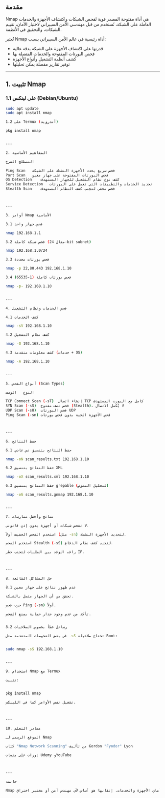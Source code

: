 
## مقدمة

Nmap هي أداة مفتوحة المصدر قوية لفحص الشبكات واكتشاف الأجهزة والخدمات العاملة على الشبكة، تُستخدم من قبل مهندسي الأمن السيبراني لاختبار الأمان، تقييم الشبكات، والتحقيق في الأنظمة.

تُعتبر Nmap أداة رئيسية في عالم الأمن السيبراني بسبب:

- قدرتها على اكتشاف الأجهزة على الشبكة بدقة عالية
- فحص البورتات المفتوحة والخدمات المتصلة بها
- كشف أنظمة التشغيل وأنواع الأجهزة
- توفير تقارير مفصلة يمكن تحليلها

---

## 1. تثبيت Nmap

### 1.1 على لينكس (Debian/Ubuntu)

```bash
sudo apt update
sudo apt install nmap

1.2 على Termux (أندرويد)

pkg install nmap


---

2. المفاهيم الأساسية

المصطلح	الشرح

Ping Scan	فحص سريع يحدد الأجهزة النشطة على الشبكة
Port Scan	فحص البورتات المفتوحة على جهاز معين
OS Detection	كشف نوع نظام التشغيل للجهاز المستهدف
Service Detection	تحديد الخدمات والتطبيقات التي تعمل على البورتات
Stealth Scan	فحص مخفي لتجنب كشف النظام المستهدف



---

3. أوامر Nmap الأساسية

3.1 فحص جهاز واحد

nmap 192.168.1.1

3.2 فحص شبكة كاملة (مثال 24-bit subnet)

nmap 192.168.1.0/24

3.3 فحص بورتات محددة

nmap -p 22,80,443 192.168.1.10

3.4 فحص بورتات كاملة (1-65535)

nmap -p- 192.168.1.10


---

4. فحص الخدمات ونظام التشغيل

4.1 كشف الخدمات

nmap -sV 192.168.1.10

4.2 كشف نظام التشغيل

nmap -O 192.168.1.10

4.3 كشف معلومات متقدمة (خدمات + OS)

nmap -A 192.168.1.10


---

5. أنواع الفحص (Scan Types)

النوع	الوصف

TCP Connect Scan (-sT)	إنشاء اتصال TCP كامل مع البورت المستهدف
SYN Scan (-sS)	فحص نصف مفتوح (Stealth)، لا يُكمل الاتصال
UDP Scan (-sU)	فحص البورتات UDP
Ping Scan (-sn)	فحص الأجهزة الحية بدون فحص بورتات



---

6. حفظ النتائج

6.1 حفظ النتائج بتنسيق نص عادي

nmap -oN scan_results.txt 192.168.1.10

6.2 حفظ النتائج بتنسيق XML

nmap -oX scan_results.xml 192.168.1.10

6.3 حفظ النتائج بتنسيق grepable (لتحليل النصوص)

nmap -oG scan_results.gnmap 192.168.1.10


---

7. نصائح وأفضل ممارسات

لا تفحص شبكات أو أجهزة بدون إذن قانوني.

استخدم الفحص الخفيف أولاً (مثل -sn) لتحديد الأجهزة النشطة.

استخدم الفحص Stealth (-sS) لتجنب كشف نظام الدفاع.

راقب الوقت بين الطلبات لتجنب حظر IP.



---

8. حل المشاكل الشائعة

8.1 عدم ظهور نتائج على جهاز معين

تحقق من أن الجهاز متصل بالشبكة.

جرب فحص Ping (-sn) أولاً.

تأكد من عدم وجود جدار حماية يمنع الفحص.


8.2 رسائل خطأ بخصوص الصلاحيات

في بعض الفحوصات المتقدمة مثل -sS تحتاج صلاحيات Root:


sudo nmap -sS 192.168.1.10


---

9. استخدام Nmap مع Termux

تثبيت:


pkg install nmap

تشغيل نفس الأوامر كما في اللينكس.



---

10. مصادر التعلم

الموقع الرسمي لـ Nmap

كتاب "Nmap Network Scanning" من تأليف Gordon "Fyodor" Lyon

دورات على منصات Udemy وYouTube



---

خاتمة

Nmap أداة لا غنى عنها لفهم وتحليل الشبكات، واكتشاف الثغرات، والتأكد من أمان الأجهزة والخدمات. إتقانها هو أساس لأي مهندس أمن أو مختبر اختراق.

